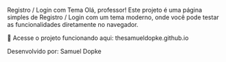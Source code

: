 Registro / Login com Tema
Olá, professor!
Este projeto é uma página simples de Registro / Login com um tema moderno, onde você pode testar as funcionalidades diretamente no navegador.

🔗 Acesse o projeto funcionando aqui:
thesamueldopke.github.io

Desenvolvido por:
Samuel Dopke
